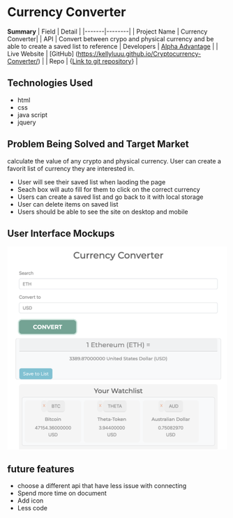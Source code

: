 
# Currency Converter

**Summary**
| Field | Detail |
|-------|--------|
| Project Name | Currency Converter|
| API | Convert between crypo and physical currency and be able to create a saved list to reference 
| Developers | [Alpha Advantage](https://www.alphavantage.co/documentation/) |
| Live Website | [GitHub] (https://kellyluuu.github.io/Cryptocurrency-Converter/) |
| Repo | {[Link to git repository](https://github.com/kellyluuu/Cryptocurrency-Converter.git)} |


## Technologies Used 
- html  
- css 
- java script 
- jquery


## Problem Being Solved and Target Market
calculate the value of any crypto and physical currency. User can create a favorit list of currency they are interested in. 
- User will see their saved list when laoding the page 
- Seach box will auto fill for them to click on the correct currency 
- Users can create a saved list and go back to it with local storage
- User can delete items on saved list 
- Users should be able to see the site on desktop and mobile

## User Interface Mockups
![layout](docs/Screen_Shot.png "Layout2")

## future features
- choose a different api that have less issue with connecting 
- Spend more time on document
- Add icon
- Less code

